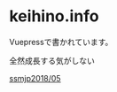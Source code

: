 # keihino.info

Vuepressで書かれています。

全然成長する気がしない

[ssmjp2018/05][1]


[1]:https://keihino.info/docs/ssmjp201805.html
